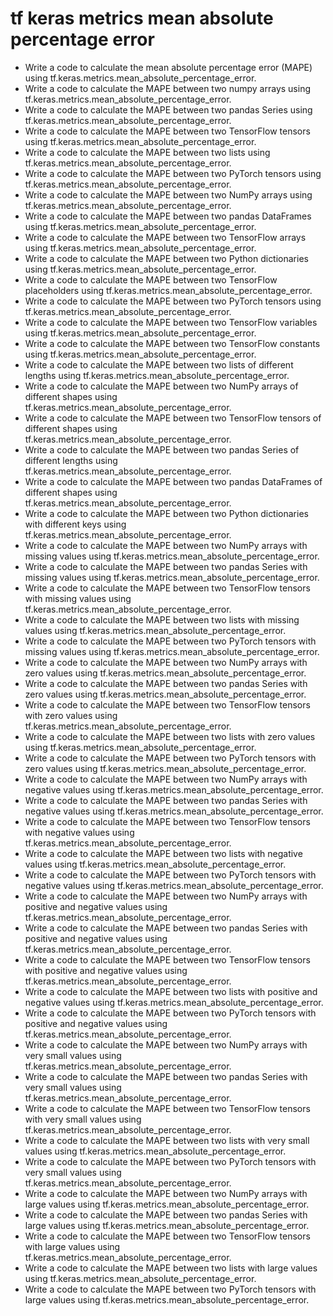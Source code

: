 # tf keras metrics mean absolute percentage error

- Write a code to calculate the mean absolute percentage error (MAPE) using tf.keras.metrics.mean_absolute_percentage_error.
- Write a code to calculate the MAPE between two numpy arrays using tf.keras.metrics.mean_absolute_percentage_error.
- Write a code to calculate the MAPE between two pandas Series using tf.keras.metrics.mean_absolute_percentage_error.
- Write a code to calculate the MAPE between two TensorFlow tensors using tf.keras.metrics.mean_absolute_percentage_error.
- Write a code to calculate the MAPE between two lists using tf.keras.metrics.mean_absolute_percentage_error.
- Write a code to calculate the MAPE between two PyTorch tensors using tf.keras.metrics.mean_absolute_percentage_error.
- Write a code to calculate the MAPE between two NumPy arrays using tf.keras.metrics.mean_absolute_percentage_error.
- Write a code to calculate the MAPE between two pandas DataFrames using tf.keras.metrics.mean_absolute_percentage_error.
- Write a code to calculate the MAPE between two TensorFlow arrays using tf.keras.metrics.mean_absolute_percentage_error.
- Write a code to calculate the MAPE between two Python dictionaries using tf.keras.metrics.mean_absolute_percentage_error.
- Write a code to calculate the MAPE between two TensorFlow placeholders using tf.keras.metrics.mean_absolute_percentage_error.
- Write a code to calculate the MAPE between two PyTorch tensors using tf.keras.metrics.mean_absolute_percentage_error.
- Write a code to calculate the MAPE between two TensorFlow variables using tf.keras.metrics.mean_absolute_percentage_error.
- Write a code to calculate the MAPE between two TensorFlow constants using tf.keras.metrics.mean_absolute_percentage_error.
- Write a code to calculate the MAPE between two lists of different lengths using tf.keras.metrics.mean_absolute_percentage_error.
- Write a code to calculate the MAPE between two NumPy arrays of different shapes using tf.keras.metrics.mean_absolute_percentage_error.
- Write a code to calculate the MAPE between two TensorFlow tensors of different shapes using tf.keras.metrics.mean_absolute_percentage_error.
- Write a code to calculate the MAPE between two pandas Series of different lengths using tf.keras.metrics.mean_absolute_percentage_error.
- Write a code to calculate the MAPE between two pandas DataFrames of different shapes using tf.keras.metrics.mean_absolute_percentage_error.
- Write a code to calculate the MAPE between two Python dictionaries with different keys using tf.keras.metrics.mean_absolute_percentage_error.
- Write a code to calculate the MAPE between two NumPy arrays with missing values using tf.keras.metrics.mean_absolute_percentage_error.
- Write a code to calculate the MAPE between two pandas Series with missing values using tf.keras.metrics.mean_absolute_percentage_error.
- Write a code to calculate the MAPE between two TensorFlow tensors with missing values using tf.keras.metrics.mean_absolute_percentage_error.
- Write a code to calculate the MAPE between two lists with missing values using tf.keras.metrics.mean_absolute_percentage_error.
- Write a code to calculate the MAPE between two PyTorch tensors with missing values using tf.keras.metrics.mean_absolute_percentage_error.
- Write a code to calculate the MAPE between two NumPy arrays with zero values using tf.keras.metrics.mean_absolute_percentage_error.
- Write a code to calculate the MAPE between two pandas Series with zero values using tf.keras.metrics.mean_absolute_percentage_error.
- Write a code to calculate the MAPE between two TensorFlow tensors with zero values using tf.keras.metrics.mean_absolute_percentage_error.
- Write a code to calculate the MAPE between two lists with zero values using tf.keras.metrics.mean_absolute_percentage_error.
- Write a code to calculate the MAPE between two PyTorch tensors with zero values using tf.keras.metrics.mean_absolute_percentage_error.
- Write a code to calculate the MAPE between two NumPy arrays with negative values using tf.keras.metrics.mean_absolute_percentage_error.
- Write a code to calculate the MAPE between two pandas Series with negative values using tf.keras.metrics.mean_absolute_percentage_error.
- Write a code to calculate the MAPE between two TensorFlow tensors with negative values using tf.keras.metrics.mean_absolute_percentage_error.
- Write a code to calculate the MAPE between two lists with negative values using tf.keras.metrics.mean_absolute_percentage_error.
- Write a code to calculate the MAPE between two PyTorch tensors with negative values using tf.keras.metrics.mean_absolute_percentage_error.
- Write a code to calculate the MAPE between two NumPy arrays with positive and negative values using tf.keras.metrics.mean_absolute_percentage_error.
- Write a code to calculate the MAPE between two pandas Series with positive and negative values using tf.keras.metrics.mean_absolute_percentage_error.
- Write a code to calculate the MAPE between two TensorFlow tensors with positive and negative values using tf.keras.metrics.mean_absolute_percentage_error.
- Write a code to calculate the MAPE between two lists with positive and negative values using tf.keras.metrics.mean_absolute_percentage_error.
- Write a code to calculate the MAPE between two PyTorch tensors with positive and negative values using tf.keras.metrics.mean_absolute_percentage_error.
- Write a code to calculate the MAPE between two NumPy arrays with very small values using tf.keras.metrics.mean_absolute_percentage_error.
- Write a code to calculate the MAPE between two pandas Series with very small values using tf.keras.metrics.mean_absolute_percentage_error.
- Write a code to calculate the MAPE between two TensorFlow tensors with very small values using tf.keras.metrics.mean_absolute_percentage_error.
- Write a code to calculate the MAPE between two lists with very small values using tf.keras.metrics.mean_absolute_percentage_error.
- Write a code to calculate the MAPE between two PyTorch tensors with very small values using tf.keras.metrics.mean_absolute_percentage_error.
- Write a code to calculate the MAPE between two NumPy arrays with large values using tf.keras.metrics.mean_absolute_percentage_error.
- Write a code to calculate the MAPE between two pandas Series with large values using tf.keras.metrics.mean_absolute_percentage_error.
- Write a code to calculate the MAPE between two TensorFlow tensors with large values using tf.keras.metrics.mean_absolute_percentage_error.
- Write a code to calculate the MAPE between two lists with large values using tf.keras.metrics.mean_absolute_percentage_error.
- Write a code to calculate the MAPE between two PyTorch tensors with large values using tf.keras.metrics.mean_absolute_percentage_error.